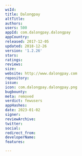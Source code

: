 ```yaml
---
wsId: 
title: Dalongpay
altTitle: 
authors: 
users: 500
appId: com.dalongpay.dalongpay
appCountry: 
released: 2017-12-05
updated: 2018-12-26
version: '1.2.26'
stars: 
ratings: 
reviews: 
size: 
website: http://www.dalongpay.com
repository: 
issue: 
icon: com.dalongpay.dalongpay.png
bugbounty: 
meta: removed
verdict: fewusers
appHashes: 
date: 2023-01-02
signer: 
reviewArchive: 
twitter: 
social: 
redirect_from: 
developerName: 
features: 

---
```


